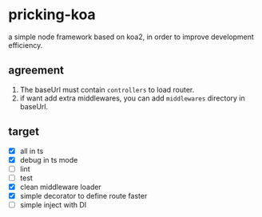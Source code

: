 # pricking-koa <alpha>

a simple node framework based on koa2, in order to improve development efficiency.

## agreement

1. The baseUrl must contain `controllers` to load router.
2. if want add extra middlewares, you can add `middlewares` directory in baseUrl.

## target

- [x] all in ts
- [x] debug in ts mode
- [ ] lint
- [ ] test
- [x] clean middleware loader
- [x] simple decorator to define route faster
- [ ] simple inject with DI

